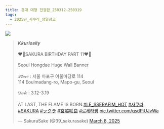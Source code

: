```yaml
---
title: 홍대 대형 전광판_250312-250319
tags:
  - 2025년_사쿠라_생일광고
---
```

<img src="1741406274.jpg">

<blockquote class="twitter-tweet"><p lang="en" dir="ltr">𝑲𝒌𝒖𝒓𝒊𝒐𝒔𝒊𝒕𝒚‌<br><br>❤️‍🔥SAKURA BIRTHDAY PART 11❤️‍🔥<br><br>Seoul Hongdae Huge Wall Banner <br><br>𝒫𝓁𝒶𝒸𝑒 : 서울 마포구 어울마당로 114<br>114 Eoulmadang-ro, Mapo-gu, Seoul <br><br>𝒟𝒶𝓉𝑒 : 3.12-3.19<br><br> AT LAST, THE FLAME IS BORN.<a href="https://twitter.com/hashtag/LE_SSERAFIM_HOT?src=hash&amp;ref_src=twsrc%5Etfw">#LE_SSERAFIM_HOT</a> <a href="https://twitter.com/hashtag/%EC%82%AC%EC%BF%A0%EB%9D%BC?src=hash&amp;ref_src=twsrc%5Etfw">#사쿠라</a> <a href="https://twitter.com/hashtag/SAKURA?src=hash&amp;ref_src=twsrc%5Etfw">#SAKURA</a> <a href="https://twitter.com/hashtag/%E3%83%83%E3%82%AF%E3%83%A9?src=hash&amp;ref_src=twsrc%5Etfw">#ックラ</a> <a href="https://twitter.com/hashtag/%E5%AE%AE%E8%84%87%E5%92%B2%E8%89%AF?src=hash&amp;ref_src=twsrc%5Etfw">#宮脇咲良</a> <a href="https://twitter.com/hashtag/%EB%A5%B4%EC%84%B8%EB%9D%BC%ED%95%8C?src=hash&amp;ref_src=twsrc%5Etfw">#르세라핌</a> <a href="https://t.co/qsdPiUJvWa">pic.twitter.com/qsdPiUJvWa</a></p>&mdash; SakuraSake (@39_sakurasake) <a href="https://twitter.com/39_sakurasake/status/1898220416264454586?ref_src=twsrc%5Etfw">March 8, 2025</a></blockquote> <script async src="https://platform.twitter.com/widgets.js" charset="utf-8"></script>